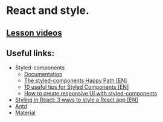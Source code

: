 # React and style.

<!-- ## [Home Work](../../../tasks/reactSimple.md)   -->
  
<!-- **Deadline: 23.03.2021**   -->

<!-- ## [Presentation](https://slides.com/aleh_lipski/deck-7e7c55) -->
## [Lesson videos ](https://drive.google.com/file/d/1AKekthdRk3SSlUrIPjbc6YhwQZJVEuac/view?usp=sharing)

## Useful links:
* Styled-components
  * [Documentation](https://styled-components.com/)
  * [The styled-components Happy Path [EN]](https://www.joshwcomeau.com/css/styled-components/)
  * [10 useful tips for Styled Components [EN]](https://medium.com/@pitipatdop/10-useful-tips-for-styled-components-b7710b021e6a)
  * [How to create responsive UI with styled-components](https://medium.com/styled-components/how-to-create-responsive-ui-with-styled-components-c6b71a3ce172)
* [Styling in React: 3 ways to style a React app [EN]](https://blog.logrocket.com/the-best-styling-in-react-tutorial-youve-ever-seen-676f1284b945/)
* [Antd](https://ant.design/)
* [Material](https://material-ui.com/#/)